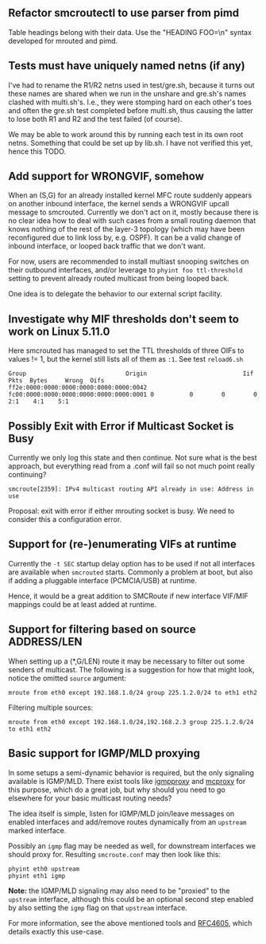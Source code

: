 Refactor smcroutectl to use parser from pimd
--------------------------------------------

Table headings belong with their data.  Use the "HEADING FOO=\n" syntax
developed for mrouted and pimd.


Tests must have uniquely named netns (if any)
---------------------------------------------

I've had to rename the R1/R2 netns used in test/gre.sh, because it turns
out these names are shared when we run in the unshare and gre.sh's names
clashed with multi.sh's.  I.e., they were stomping hard on each other's
toes and often the gre.sh test completed before multi.sh, thus causing
the latter to lose both R1 and R2 and the test failed (of course).

We may be able to work around this by running each test in its own root
netns.  Something that could be set up by lib.sh.  I have not verified
this yet, hence this TODO.


Add support for WRONGVIF, somehow
---------------------------------

When an (S,G) for an already installed kernel MFC route suddenly appears
on another inbound interface, the kernel sends a WRONGVIF upcall message
to smcrouted.  Currently we don't act on it, mostly because there is no
clear idea how to deal with such cases from a small routing daemon that
knows nothing of the rest of the layer-3 topology (which may have been
reconfigured due to link loss by, e.g. OSPF).  It can be a valid change
of inbound interface, or looped back traffic that we don't want.

For now, users are recommended to install multiast snooping switches on
their outbound interfaces, and/or leverage to `phyint foo ttl-threshold`
setting to prevent already routed multicast from being looped back.

One idea is to delegate the behavior to our external script facility.


Investigate why MIF thresholds don't seem to work on Linux 5.11.0
------------------------------------------------------------------

Here smcrouted has managed to set the TTL thresholds of three OIFs to
values != 1, but the kernel still lists all of them as `:1`.  See test
`reload6.sh`

    Group                            Origin                           Iif      Pkts  Bytes     Wrong  Oifs
    ff2e:0000:0000:0000:0000:0000:0000:0042 fc00:0000:0000:0000:0000:0000:0000:0001 0          0        0        0  2:1    4:1    5:1


Possibly Exit with Error if Multicast Socket is Busy
----------------------------------------------------

Currently we only log this state and then continue.  Not sure what is
the best approach, but everything read from a .conf will fail so not
much point really continuing?

    smcroute[2359]: IPv4 multicast routing API already in use: Address in use

Proposal: exit with error if either mrouting socket is busy.
          We need to consider this a configuration error.


Support for (re-)enumerating VIFs at runtime
--------------------------------------------

Currently the `-t SEC` startup delay option has to be used if not all
interfaces are available when `smcrouted` starts.  Commonly a problem at
boot, but also if adding a pluggable interface (PCMCIA/USB) at runtime.

Hence, it would be a great addition to SMCRoute if new interface VIF/MIF
mappings could be at least added at runtime.


Support for filtering based on source ADDRESS/LEN
-------------------------------------------------

When setting up a (*,G/LEN) route it may be necessary to filter out some
senders of multicast.  The following is a suggestion for how that might
look, notice the omitted `source` argument:

    mroute from eth0 except 192.168.1.0/24 group 225.1.2.0/24 to eth1 eth2

Filtering multiple sources:

    mroute from eth0 except 192.168.1.0/24,192.168.2.3 group 225.1.2.0/24 to eth1 eth2


Basic support for IGMP/MLD proxying
-----------------------------------

In some setups a semi-dynamic behavior is required, but the only
signaling available is IGMP/MLD.  There exist tools like [igmpproxy][]
and [mcproxy][] for this purpose, which do a great job, but why should
you need to go elsewhere for your basic multicast routing needs?

The idea itself is simple, listen for IGMP/MLD join/leave messages on
enabled interfaces and add/remove routes dynamically from an `upstream`
marked interface.

Possibly an `igmp` flag may be needed as well, for downstream interfaces
we should proxy for.  Resulting `smcroute.conf` may then look like this:

    phyint eth0 upstream
    phyint eth1 igmp

**Note:** the IGMP/MLD signaling may also need to be "proxied" to the
  `upstream` interface, although this could be an optional second step
  enabled by also setting the `igmp` flag on that `upstream` interface.

For more information, see the above mentioned tools and [RFC4605][],
which details exactly this use-case.


[igmpproxy]: https://github.com/pali/igmpproxy
[mcproxy]:   https://github.com/mcproxy/mcproxy
[RFC4605]:   https://www.ietf.org/rfc/rfc4605.txt
